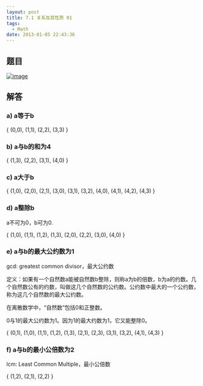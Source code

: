 ```yaml
---
layout: post
title: 7.1 关系及其性质 01
tags:
  - Math
date: 2013-01-05 22:43:36
---
```


## 题目

[![image](http://freewind.me/wp-content/uploads/2013/01/image_thumb78.png "image")](http://freewind.me/wp-content/uploads/2013/01/image78.png)

## 解答

### a) a等于b

 { (0,0), (1,1), (2,2), (3,3) }

### b) a与b的和为4

{ (1,3), (2,2), (3,1), (4,0) }

### c) a大于b

{ (1,0), (2,0), (2,1), (3,0), (3,1), (3,2), (4,0), (4,1), (4,2), (4,3) }

### d) a整除b

a不可为0，b可为0.

{ (1,0), (1,1), (1,2), (1,3), (2,0), (2,2), (3,0), (4,0) }

### e) a与b的最大公约数为1

gcd: greatest common divisor，最大公约数

定义：如果有一个自然数a能被自然数b整除，则称a为b的倍数，b为a的约数。几个自然数公有的约数，叫做这几个自然数的公约数。公约数中最大的一个公约数，称为这几个自然数的最大公约数。

在离散数学中，“自然数”包括0和正整数。

0与1的最大公约数为1。因为1的最大约数为1，它又能整除0。

{ (0,1), (1,0), (1,1), (1,2), (1,3), (2,1), (2,3), (3,1), (3,2), (4,1), (4,3) }

### f) a与b的最小公倍数为2

lcm: Least Common Multiple，最小公倍数

{ (1,2), (2,1), (2,2) }